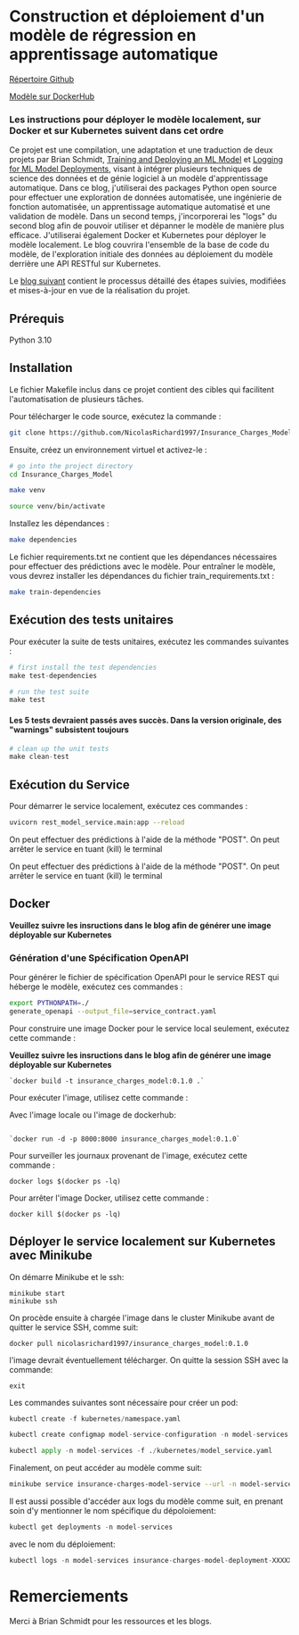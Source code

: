 # Construction et déploiement d'un modèle de régression en apprentissage automatique

[Répertoire Github](https://github.com/NicolasRichard1997/Insurance_Charges_Model/)

[Modèle sur DockerHub](https://hub.docker.com/repository/docker/nicolasrichard1997/insurance_charges_model_service/general)

### Les instructions pour déployer le modèle localement, sur Docker et sur Kubernetes suivent dans cet ordre

Ce projet est une compilation, une adaptation et une traduction de deux projets par Brian Schmidt, [Training and Deploying an ML Model](https://www.tekhnoal.com/regression-model) et [Logging for ML Model Deployments](https://www.tekhnoal.com/logging-for-ml-models), visant à intégrer plusieurs techniques de science des données et de génie logiciel à un modèle d'apprentissage automatique. Dans ce blog, j'utiliserai des packages Python open source pour effectuer une exploration de données automatisée, une ingénierie de fonction automatisée, un apprentissage automatique automatisé et une validation de modèle. Dans un second temps, j'incorporerai les "logs" du second blog afin de pouvoir utiliser et dépanner le modèle de manière plus efficace. J'utiliserai également Docker et Kubernetes pour déployer le modèle localement. Le blog couvrira l'ensemble de la base de code du modèle, de l'exploration initiale des données au déploiement du modèle derrière une API RESTful sur Kubernetes.

Le [blog suivant]( https://github.com/NicolasRichard1997/Insurance_Charges_Model/blob/main/blog_post/post.md) contient le processus détaillé des étapes suivies, modifiées et mises-à-jour en vue de la réalisation du projet. 

## Prérequis

Python 3.10

## Installation

Le fichier Makefile inclus dans ce projet contient des cibles qui facilitent l'automatisation de plusieurs tâches.

Pour télécharger le code source, exécutez la commande :

```bash
git clone https://github.com/NicolasRichard1997/Insurance_Charges_Model/
```

Ensuite, créez un environnement virtuel et activez-le :

```bash
# go into the project directory
cd Insurance_Charges_Model

make venv

source venv/bin/activate
```

Installez les dépendances :

```bash
make dependencies
```

Le fichier requirements.txt ne contient que les dépendances nécessaires pour effectuer des prédictions avec le modèle. Pour entraîner le modèle, vous devrez installer les dépendances du fichier train_requirements.txt :

```bash
make train-dependencies
```

## Exécution des tests unitaires

Pour exécuter la suite de tests unitaires, exécutez les commandes suivantes :

```python
# first install the test dependencies
make test-dependencies
```
```python
# run the test suite
make test
```
#### Les 5 tests devraient passés aves succès. Dans la version originale, des "warnings" subsistent toujours

```python
# clean up the unit tests
make clean-test
```

## Exécution du Service

Pour démarrer le service localement, exécutez ces commandes :

```bash
uvicorn rest_model_service.main:app --reload 
```

On peut effectuer des prédictions à l'aide de la méthode "POST". On peut arrêter le service en tuant (kill) le terminal

On peut effectuer des prédictions à l'aide de la méthode "POST". On peut arrêter le service en tuant (kill) le terminal


## Docker

**Veuillez suivre les insructions dans le blog afin de générer une image déployable sur Kubernetes**

### Génération d'une Spécification OpenAPI

Pour générer le fichier de spécification OpenAPI pour le service REST qui héberge le modèle, exécutez ces commandes :

```bash
export PYTHONPATH=./
generate_openapi --output_file=service_contract.yaml 
```

Pour construire une image Docker pour le service local seulement, exécutez cette commande :

**Veuillez suivre les insructions dans le blog afin de générer une image déployable sur Kubernetes**

```
`docker build -t insurance_charges_model:0.1.0 .` 
```
Pour exécuter l'image, utilisez cette commande :


Avec l'image locale ou l'image de dockerhub:

```

`docker run -d -p 8000:8000 insurance_charges_model:0.1.0` 
```

Pour surveiller les journaux provenant de l'image, exécutez cette commande :

```
docker logs $(docker ps -lq) 
```

Pour arrêter l'image Docker, utilisez cette commande :
```
docker kill $(docker ps -lq)
```

## Déployer le service localement sur Kubernetes avec Minikube

On démarre Minikube et le ssh:

```
minikube start
minikube ssh
```

On procède ensuite à chargée l'image dans le cluster Minikube avant
de quitter le service SSH, comme suit:

```
docker pull nicolasrichard1997/insurance_charges_model:0.1.0
```
l'image devrait éventuellement télécharger. On quitte la session SSH avec la commande:
```
exit
```


Les commandes suivantes sont nécessaire pour créer un pod:

```python
kubectl create -f kubernetes/namespace.yaml
```
```python
kubectl create configmap model-service-configuration -n model-services --from-file=./configuration/kubernetes_rest_config.yaml
```
```python
kubectl apply -n model-services -f ./kubernetes/model_service.yaml
```
Finalement, on peut accéder au modèle comme suit:
```bash
minikube service insurance-charges-model-service --url -n model-services
```
Il est aussi possible d'accéder aux logs du modèle comme suit, en prenant soin d'y mentionner le nom spécifique du dépoloiement:

```python
kubectl get deployments -n model-services 
```
avec le nom du déploiement:
```python
kubectl logs -n model-services insurance-charges-model-deployment-XXXXXXXXXXXXXX -c insurance-charges-model | grep "\"action\": \"predict\""
```
# Remerciements


Merci à Brian Schmidt pour les ressources et les blogs. 

